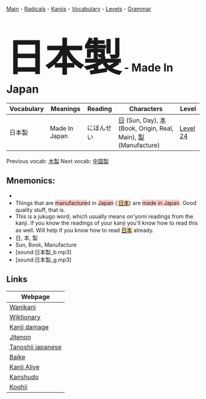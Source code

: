 <style> bigfont {font-size: 100px}</style>
[Main](../README.md) -
[Radicals](../radicals.md) -
[Kanjis](../kanjis.md) -
[Vocabulary](../vocabulary.md) -
[Levels](../levels.md) -
[Grammar](../grammar.md)
# <bigfont> 日本製</bigfont> - Made In Japan 

| Vocabulary | Meanings | Reading | Characters | Level |
| --- | --- | --- | --- | --- |
| 日本製 | Made In Japan | にほんせい |  [日](../kanjis/日.md) (Sun, Day), [本](../kanjis/本.md) (Book, Origin, Real, Main), [製](../kanjis/製.md) (Manufacture) | [Level 24](../levels/wk_level24.md) |

Previous vocab: [木製](木製.md) Next vocab: [中国製](中国製.md) 

## Mnemonics:

* 
* Things that are <span style="background-color:#ffcccb"> manufacture</span>d in <span style="background-color:#ffcccb"> Japan</span> (<span style="background-color:#fed8b1"> [日本](https://jisho.org/search/日本)</span>) are <span style="background-color:#ffcccb"> made in Japan</span>. Good quality stuff, that is.
* This is a jukugo word, which usually means on'yomi readings from the kanji. If you know the readings of your kanji you'll know how to read this as well. Will help if you know how to read <span style="background-color:#fed8b1"> [日本](https://jisho.org/search/日本)</span> already.
* 日, 本, 製
* Sun, Book, Manufacture
* [sound:日本製_b.mp3]
* [sound:日本製_g.mp3]


## Links 

| Webpage |
| --- |
| [Wanikani          ](https://www.wanikani.com/kanji/日本製) |
| [Wiktionary        ](https://en.wiktionary.org/wiki/日本製) |
| [Kanji damage      ](http://www.kanjidamage.com/kanji/search?utf8=✓&q=日本製) |
| [Jitenon           ](https://jitenon.com/kanji/日本製) |
| [Tanoshii japanese ](https://www.tanoshiijapanese.com/dictionary/kanji.cfm?k=日本製) |
| [Baike             ](https://baike.baidu.com/item/日本製) |
| [Kanji Alive       ](https://app.kanjialive.com/日本製) |
| [Kanshudo          ](https://www.kanshudo.com/searchmn?q=日本製) |
| [Koohii            ](https://kanji.koohii.com/study/kanji/日本製) |
